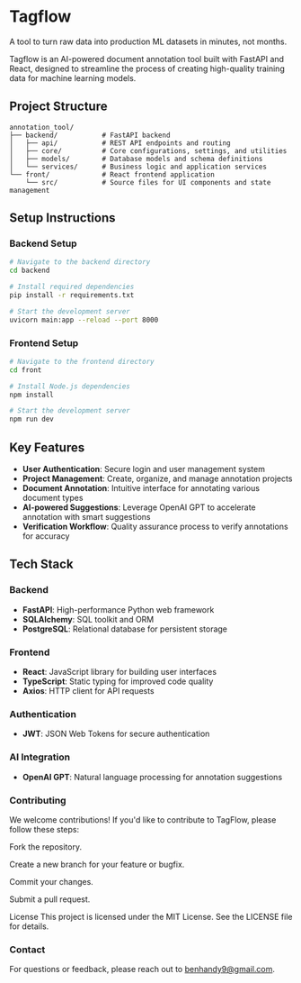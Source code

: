 # Tagflow

A tool to turn raw data into production ML datasets in minutes, not months.

Tagflow is an AI-powered document annotation tool built with FastAPI and React, designed to streamline the process of creating high-quality training data for machine learning models.

## Project Structure

```
annotation_tool/
├── backend/           # FastAPI backend
│   ├── api/           # REST API endpoints and routing
│   ├── core/          # Core configurations, settings, and utilities
│   ├── models/        # Database models and schema definitions
│   └── services/      # Business logic and application services
└── front/             # React frontend application
    └── src/           # Source files for UI components and state management
```

## Setup Instructions

### Backend Setup

```bash
# Navigate to the backend directory
cd backend

# Install required dependencies
pip install -r requirements.txt

# Start the development server
uvicorn main:app --reload --port 8000
```

### Frontend Setup

```bash
# Navigate to the frontend directory
cd front

# Install Node.js dependencies
npm install

# Start the development server
npm run dev
```

## Key Features

- **User Authentication**: Secure login and user management system
- **Project Management**: Create, organize, and manage annotation projects
- **Document Annotation**: Intuitive interface for annotating various document types
- **AI-powered Suggestions**: Leverage OpenAI GPT to accelerate annotation with smart suggestions
- **Verification Workflow**: Quality assurance process to verify annotations for accuracy

## Tech Stack

### Backend
- **FastAPI**: High-performance Python web framework
- **SQLAlchemy**: SQL toolkit and ORM
- **PostgreSQL**: Relational database for persistent storage

### Frontend
- **React**: JavaScript library for building user interfaces
- **TypeScript**: Static typing for improved code quality
- **Axios**: HTTP client for API requests

### Authentication
- **JWT**: JSON Web Tokens for secure authentication

### AI Integration
- **OpenAI GPT**: Natural language processing for annotation suggestions


### Contributing
We welcome contributions! If you'd like to contribute to TagFlow, please follow these steps:

Fork the repository.

Create a new branch for your feature or bugfix.

Commit your changes.

Submit a pull request.

License
This project is licensed under the MIT License. See the LICENSE file for details.

### Contact
For questions or feedback, please reach out to benhandy9@gmail.com.

